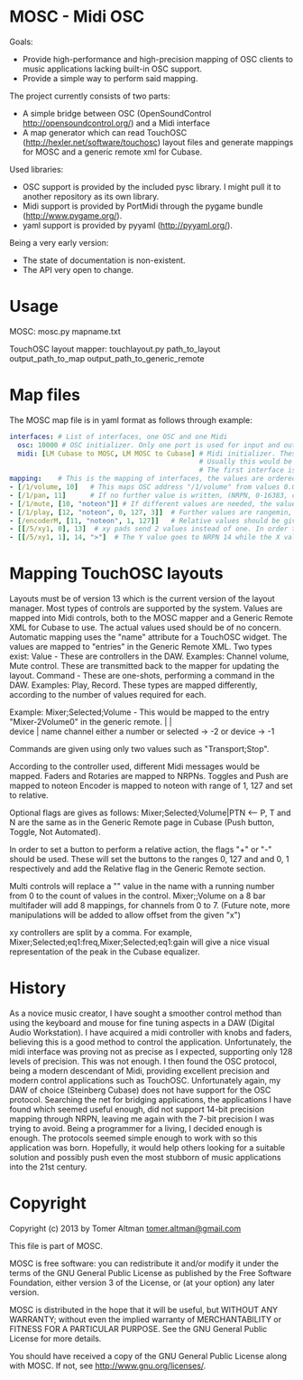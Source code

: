 MOSC - Midi OSC
===============
Goals:
- Provide high-performance and high-precision mapping of OSC clients to music applications lacking built-in OSC support.
- Provide a simple way to perform said mapping.

The project currently consists of two parts:
- A simple bridge between OSC (OpenSoundControl http://opensoundcontrol.org/) and a Midi interface
- A map generator which can read TouchOSC (http://hexler.net/software/touchosc) layout files and generate mappings for MOSC and a generic remote xml for Cubase.

Used libraries:
- OSC support is provided by the included pysc library. I might pull it to another repository as its own library.
- Midi support is provided by PortMidi through the pygame bundle (http://www.pygame.org/).
- yaml support is provided by pyyaml (http://pyyaml.org/).

Being a very early version:
- The state of documentation is non-existent.
- The API very open to change.


Usage
=====
MOSC:
mosc.py mapname.txt

TouchOSC layout mapper:
touchlayout.py path_to_layout output_path_to_map output_path_to_generic_remote


Map files
=========
The MOSC map file is in yaml format as follows through example:

```yaml
interfaces: # List of interfaces, one OSC and one Midi
  osc: 10000 # OSC initializer. Only one port is used for input and output. Client IP can be added after the port number.
  midi: [LM Cubase to MOSC, LM MOSC to Cubase] # Midi initializer. These are names of the Midi interfaces to use.
                                               # Usually this would be a virtual devices such as LoopMidi (http://www.tobias-erichsen.de/software/loopmidi.html)
                                               # The first interface is INPUT for MOSC and the second is OUTPUT from MOSC.
mapping:    # This is the mapping of interfaces, the values are ordered as in the interfaces above
- [/1/volume, 10]   # This maps OSC address "/1/volume" from values 0.0-1.0 to the Midi NRPN 10, to values 0-16383
- [/1/pan, 11]      # If no further value is written, (NRPN, 0-16383, channel 0) will be used.
- [/1/mute, [10, "noteon"]] # If different values are needed, the values must be given as a lsit
- [/1/play, [12, "noteon", 0, 127, 3]]  # Further values are rangemin, rangemax and channel
- [/encoderM, [11, "noteon", 1, 127]]   # Relative values should be given between 1 and 127 for Cubase to process them as expected
- [[/5/xy1, 0], 13]  # xy pads send 2 values instead of one. In order to decide which one is mapped, the index is given in a tuple
- [[/5/xy1, 1], 14, ">"]  # The Y value goes to NRPN 14 while the X value goes to NRPN 13. Values are sent from OSC to midi, but not back.
```

Mapping TouchOSC layouts
========================
Layouts must be of version 13 which is the current version of the layout manager.
Most types of controls are supported by the system.
Values are mapped into Midi controls, both to the MOSC mapper and a Generic Remote XML for Cubase to use.
The actual values used should be of no concern.
Automatic mapping uses the "name" attribute for a TouchOSC widget. The values are mapped to "entries" in the Generic Remote XML.
Two types exist:
Value - These are controllers in the DAW. Examples: Channel volume, Mute control. These are transmitted back to the mapper for updating the layout.
Command - These are one-shots, performing a command in the DAW. Examples: Play, Record.
These types are mapped differently, according to the number of values required for each.

Example:
Mixer;Selected;Volume - This would be mapped to the entry "<value><device>Mixer</device><chan>-2</chan><name>Volume</name><flags>0</flags></value>" in the generic remote.
  |      |       \
device   |        name
      channel
    either a number
    or selected -> -2
    or device -> -1

Commands are given using only two values such as "Transport;Stop".

According to the controller used, different Midi messages would be mapped.
Faders and Rotaries are mapped to NRPNs.
Toggles and Push are mapped to noteon
Encoder is mapped to noteon with range of 1, 127 and set to relative.

Optional flags are gives as follows:
Mixer;Selected;Volume|PTN <-- P, T and N are the same as in the Generic Remote page in Cubase (Push button, Toggle, Not Automated).

In order to set a button to perform a relative action, the flags "+" or "-" should be used.
These will set the buttons to the ranges 0, 127 and and 0, 1 respectively and add the Relative flag in the Generic Remote section.

Multi controls will replace a "<x>" value in the name with a running number from 0 to the count of values in the control.
Mixer;<x>;Volume on a 8 bar multifader will add 8 mappings, for channels from 0 to 7.
(Future note, more manipulations will be added to allow offset from the given "x")

xy controllers are split by a comma.
For example, Mixer;Selected;eq1:freq,Mixer;Selected;eq1:gain will give a nice visual representation of the peak in the Cubase equalizer.
    
History
=======
As a novice music creator, I have sought a smoother control method than using the keyboard and mouse for fine tuning aspects in a DAW (Digital Audio Workstation).
I have acquired a midi controller with knobs and faders, believing this is a good method to control the application.
Unfortunately, the midi interface was proving not as precise as I expected, supporting only 128 levels of precision. This was not enough.
I then found the OSC protocol, being a modern descendant of Midi, providing excellent precision and modern control applications such as TouchOSC.
Unfortunately again, my DAW of choice (Steinberg Cubase) does not have support for the OSC protocol.
Searching the net for bridging applications, the applications I have found which seemed useful enough, did not support 14-bit precision mapping through NRPN,
leaving me again with the 7-bit precision I was trying to avoid.
Being a programmer for a living, I decided enough is enough. The protocols seemed simple enough to work with so this application was born.
Hopefully, it would help others looking for a suitable solution and possibly push even the most stubborn of music applications into the 21st century.


Copyright
=========
Copyright (c) 2013 by Tomer Altman <tomer.altman@gmail.com>

This file is part of MOSC.

MOSC is free software: you can redistribute it and/or modify
it under the terms of the GNU General Public License as published by
the Free Software Foundation, either version 3 of the License, or
(at your option) any later version.

MOSC is distributed in the hope that it will be useful,
but WITHOUT ANY WARRANTY; without even the implied warranty of
MERCHANTABILITY or FITNESS FOR A PARTICULAR PURPOSE.  See the
GNU General Public License for more details.

You should have received a copy of the GNU General Public License
along with MOSC.  If not, see <http://www.gnu.org/licenses/>.
